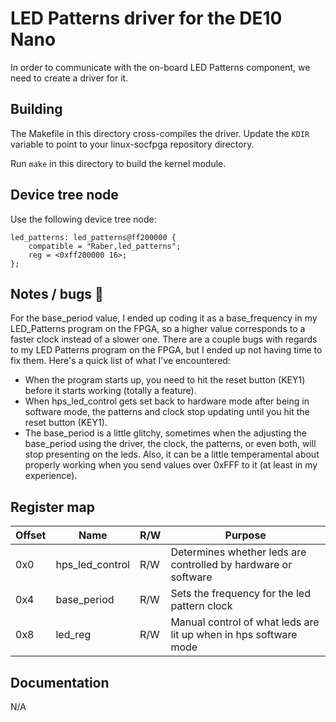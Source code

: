 # LED Patterns driver for the DE10 Nano

In order to communicate with the on-board LED Patterns component, we need to create a driver for it.  

## Building

The Makefile in this directory cross-compiles the driver. Update the `KDIR` variable to point to your linux-socfpga repository directory.

Run `make` in this directory to build the kernel module.

## Device tree node

Use the following device tree node:
```devicetree
led_patterns: led_patterns@ff200000 {
    compatible = "Raber,led_patterns";
    reg = <0xff200000 16>;
};
```

## Notes / bugs :bug:

For the base_period value, I ended up coding it as a base_frequency in my LED_Patterns program on the FPGA, so a higher value corresponds to a faster clock instead of a slower one.
There are a couple bugs with regards to my LED Patterns program on the FPGA, but I ended up not having time to fix them. Here's a quick list of what I've encountered:
- When the program starts up, you need to hit the reset button (KEY1) before it starts working (totally a feature).
- When hps_led_control gets set back to hardware mode after being in software mode, the patterns and clock stop updating until you hit the reset button (KEY1).
- The base_period is a little glitchy, sometimes when the adjusting the base_period using the driver, the clock, the patterns, or even both, will stop presenting on the leds. Also, it can be a little temperamental about properly working when you send values over 0xFFF to it (at least in my experience).

## Register map

| Offset | Name            | R/W | Purpose                                                              |
|--------|-----------------|-----|----------------------------------------------------------------------|
| 0x0    | hps_led_control | R/W | Determines whether leds are controlled by hardware or software       |
| 0x4    | base_period     | R/W | Sets the frequency for the led pattern clock                         |
| 0x8    | led_reg         | R/W | Manual control of what leds are lit up when in hps software mode     |

## Documentation

N/A